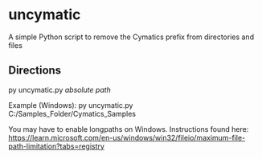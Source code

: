 # uncymatic
A simple Python script to remove the Cymatics prefix from directories and files

## Directions
py uncymatic.py _absolute path_

Example (Windows):
py uncymatic.py C:/Samples_Folder/Cymatics_Samples

You may have to enable longpaths on Windows. Instructions found here:
https://learn.microsoft.com/en-us/windows/win32/fileio/maximum-file-path-limitation?tabs=registry
